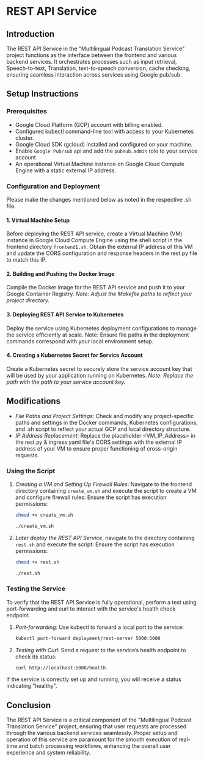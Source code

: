 # REST API Service

## Introduction
The REST API Service in the "Multilingual Podcast Translation Service" project functions as the interface between the
frontend and various backend services. It orchestrates processes such as input retrieval, Speech-to-text, Translation,
 text-to-speech conversion, cache checking, ensuring seamless interaction across services using Google pub/sub.

## Setup Instructions

### Prerequisites
- Google Cloud Platform (GCP) account with billing enabled.
- Configured kubectl command-line tool with access to your Kubernetes cluster.
- Google Cloud SDK (gcloud) installed and configured on your machine.
- Enable `Google Pub/sub` api and add the `pubsub.admin` role to your service account
- An operational Virtual Machine instance on Google Cloud Compute Engine with a static external IP address.

### Configuration and Deployment
Please make the changes mentioned below as noted in the respective .sh file.

#### 1. Virtual Machine Setup
Before deploying the REST API service, create a Virtual Machine (VM) instance in Google Cloud Compute Engine using the
 shell script in the frontend directory `frontend1.sh`. Obtain the external IP address of this VM and update the CORS
 configuration and response headers in the rest.py file to match this IP.

#### 2. Building and Pushing the Docker Image
Compile the Docker image for the REST API service and push it to your Google Container Registry.
*Note: Adjust the Makefile paths to reflect your project directory.*

#### 3. Deploying REST API Service to Kubernetes
Deploy the service using Kubernetes deployment configurations to manage the service efficiently at scale.
Note: Ensure file paths in the deployment commands correspond with your local environment setup.

#### 4. Creating a Kubernetes Secret for Service Account
Create a Kubernetes secret to securely store the service account key that will be used by your application running on Kubernetes.
*Note: Replace the path with the path to your service account key.*

## Modifications
- *File Paths and Project Settings*: Check and modify any project-specific paths and settings in the Docker commands,
 Kubernetes configurations, and .sh script to reflect your actual GCP and local directory structure.
- *IP Address Replacement*: Replace the placeholder <VM_IP_Address> in the rest.py & ingress.yaml file's CORS settings
 with the external IP address of your VM to ensure proper functioning of cross-origin requests.

### Using the Script
1. *Creating a VM and Setting Up Firewall Rules*:
   Navigate to the frontend directory containing `create_vm.sh` and execute the script to create a VM and configure firewall rules:
   Ensure the script has execution permissions:
   ```bash
   chmod +x create_vm.sh
   ```

   ```bash
   ./create_vm.sh
   ```
   

   
3. *Later deploy the REST API Service*, navigate to the directory containing `rest.sh` and execute the script:
   Ensure the script has execution permissions:
   ```bash
   chmod +x rest.sh
   ```
 
   ```bash
   ./rest.sh
   ```
   

   
### Testing the Service
To verify that the REST API Service is fully operational, perform a test using port-forwarding and curl to interact with
the service's health check endpoint.

1. *Port-forwarding*:
   Use kubectl to forward a local port to the service:
   ```bash
   kubectl port-forward deployment/rest-server 5000:5000
   ```

2. *Testing with Curl*:
   Send a request to the service’s health endpoint to check its status:
   ```bash
   curl http://localhost:5000/health
   ```

If the service is correctly set up and running, you will receive a status indicating "healthy".

## Conclusion
The REST API Service is a critical component of the "Multilingual Podcast Translation Service" project, ensuring that
user requests are processed through the various backend services seamlessly. Proper setup and operation of this service
are paramount for the smooth execution of real-time and batch processing workflows, enhancing the overall user experience and system reliability.
